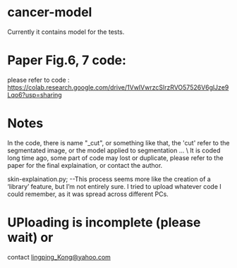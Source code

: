 # cancer-model
Currently it contains model for the tests.

# Paper Fig.6, 7 code:
please refer to code : https://colab.research.google.com/drive/1VwIVwrzcSlrzRVO57526V6glJze9Lqo6?usp=sharing


# Notes
In the code, there is name "_cut", or something like that, the 'cut' refer to the segmentated image, or the model applied to segmentation ... \\
It is coded long time ago, some part of code may lost or duplicate, please refer to the paper for the final explaination, or contact the author. 

skin-explaination.py; --This process seems more like the creation of a ‘library’ feature, but I’m not entirely sure. I tried to upload whatever code I could remember, as it was spread across different PCs.

# UPloading is incomplete (please wait) or 
contact lingping_Kong@yahoo.com
